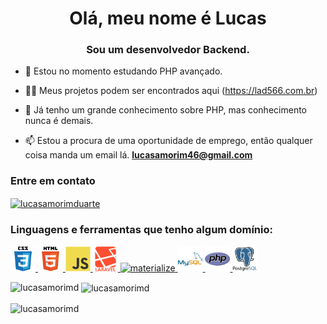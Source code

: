 <h1 align="center">Olá, meu nome é Lucas</h1>
<h3 align="center">Sou um desenvolvedor Backend.</h3>

- 🌱 Estou no momento estudando PHP avançado.

- 👨‍💻 Meus projetos podem ser encontrados aqui (https://lad566.com.br)

- 💬 Já tenho um grande conhecimento sobre PHP, mas conhecimento nunca é demais.

- 📫 Estou a procura de uma oportunidade de emprego, então qualquer coisa manda um email lá. **lucasamorim46@gmail.com**

<h3 align="left">Entre em contato</h3>

<p align="left">
<a href="https://www.linkedin.com/in/lucasamorimduarte/" target="blank"><img align="center" src="https://img.shields.io/badge/LinkedIn-0077B5?style=for-the-badge&logo=linkedin&logoColor=white" alt="lucasamorimduarte" /></a>
</p>

<h3 align="left">Linguagens e ferramentas que tenho algum domínio:</h3>
<p align="left"> <a href="https://www.w3schools.com/css/" target="_blank"> <img src="https://raw.githubusercontent.com/devicons/devicon/master/icons/css3/css3-original-wordmark.svg" alt="css3" width="40" height="40"/> </a> <a href="https://www.w3.org/html/" target="_blank"> <img src="https://raw.githubusercontent.com/devicons/devicon/master/icons/html5/html5-original-wordmark.svg" alt="html5" width="40" height="40"/> </a> <a href="https://developer.mozilla.org/en-US/docs/Web/JavaScript" target="_blank"> <img src="https://raw.githubusercontent.com/devicons/devicon/master/icons/javascript/javascript-original.svg" alt="javascript" width="40" height="40"/> </a> <a href="https://laravel.com/" target="_blank"> <img src="https://raw.githubusercontent.com/devicons/devicon/master/icons/laravel/laravel-plain-wordmark.svg" alt="laravel" width="40" height="40"/> </a> <a href="https://materializecss.com/" target="_blank"> <img src="https://raw.githubusercontent.com/prplx/svg-logos/5585531d45d294869c4eaab4d7cf2e9c167710a9/svg/materialize.svg" alt="materialize" width="40" height="40"/> </a> <a href="https://www.mysql.com/" target="_blank"> <img src="https://raw.githubusercontent.com/devicons/devicon/master/icons/mysql/mysql-original-wordmark.svg" alt="mysql" width="40" height="40"/> </a> <a href="https://www.php.net" target="_blank"> <img src="https://raw.githubusercontent.com/devicons/devicon/master/icons/php/php-original.svg" alt="php" width="40" height="40"/> </a> <a href="https://www.postgresql.org" target="_blank"> <img src="https://raw.githubusercontent.com/devicons/devicon/master/icons/postgresql/postgresql-original-wordmark.svg" alt="postgresql" width="40" height="40"/> </a> </p>

<p><img align="left" src="https://github-readme-stats.vercel.app/api/top-langs?username=lucasamorimd&show_icons=true&locale=en&layout=compact" alt="lucasamorimd" /></p>

<p>&nbsp;<img align="center" src="https://github-readme-stats.vercel.app/api?username=lucasamorimd&show_icons=true&locale=en" alt="lucasamorimd" /></p>

<p><img align="center" src="https://github-readme-streak-stats.herokuapp.com/?user=lucasamorimd&" alt="lucasamorimd" /></p>


